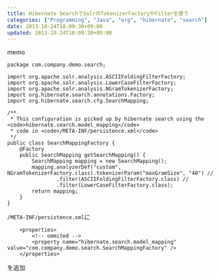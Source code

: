 ```yaml
---
title: Hibernate SearchでSolrのTokenizerFactoryやFilterを使う
categories: ["Programming", "Java", "org", "hibernate", "search"]
date: 2013-10-24T18:09:30+09:00
updated: 2013-10-24T18:09:30+09:00
---
```


memo


    package com.company.demo.search;
    
    import org.apache.solr.analysis.ASCIIFoldingFilterFactory;
    import org.apache.solr.analysis.LowerCaseFilterFactory;
    import org.apache.solr.analysis.NGramTokenizerFactory;
    import org.hibernate.search.annotations.Factory;
    import org.hibernate.search.cfg.SearchMapping;
    
    /**
     * This configuration is picked up by hibernate search using the <code>hibernate.search.model_mapping</code>
     * code in <code>/META-INF/persistence.xml</code>
     */
    public class SearchMappingFactory {
        @Factory
        public SearchMapping getSearchMapping() {
            SearchMapping mapping = new SearchMapping();
            mapping.analyzerDef("custom", NGramTokenizerFactory.class).tokenizerParam("maxGramSize", "40") //
                    .filter(ASCIIFoldingFilterFactory.class) //
                    .filter(LowerCaseFilterFactory.class);
            return mapping;
        }
    }

`/META-INF/persistence.xml`に

		<properties>
			<!-- ommited -->		
			<property name="hibernate.search.model_mapping" value="com.company.demo.search.SearchMappingFactory" />
		</properties>

を追加
